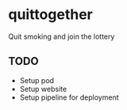 # quittogether
Quit smoking and join the lottery

## TODO
   - Setup pod
   - Setup website
   - Setup pipeline for deployment
        

